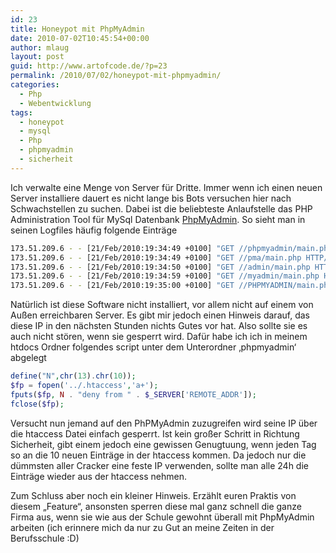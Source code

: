 ```yaml
---
id: 23
title: Honeypot mit PhpMyAdmin
date: 2010-07-02T10:45:54+00:00
author: mlaug
layout: post
guid: http://www.artofcode.de/?p=23
permalink: /2010/07/02/honeypot-mit-phpmyadmin/
categories:
  - Php
  - Webentwicklung
tags:
  - honeypot
  - mysql
  - Php
  - phpmyadmin
  - sicherheit
---
```

Ich verwalte eine Menge von Server für Dritte. Immer wenn ich einen neuen Server installiere dauert es nicht lange bis Bots versuchen hier nach Schwachstellen zu suchen. Dabei ist die beliebteste Anlaufstelle das PHP Administration Tool für MySql Datenbank <a title="PhpMyAdmin" href="http://www.phpmyadmin.net/home_page/index.php" target="_blank">PhpMyAdmin</a>. So sieht man in seinen Logfiles häufig folgende Einträge

<!--more-->

```bash
173.51.209.6 - - [21/Feb/2010:19:34:49 +0100] "GET //phpmyadmin/main.php HTTP/1.1" 302 475 "-" "Mozilla/4.0 (compatible; MSIE 6.0; Windows 98)"
173.51.209.6 - - [21/Feb/2010:19:34:49 +0100] "GET //pma/main.php HTTP/1.1" 302 475 "-" "Mozilla/4.0 (compatible; MSIE 6.0; Windows 98)"
173.51.209.6 - - [21/Feb/2010:19:34:50 +0100] "GET //admin/main.php HTTP/1.1" 302 472 "-" "Mozilla/4.0 (compatible; MSIE 6.0; Windows 98)"
173.51.209.6 - - [21/Feb/2010:19:34:59 +0100] "GET //myadmin/main.php HTTP/1.1" 302 475 "-" "Mozilla/4.0 (compatible; MSIE 6.0; Windows 98)"
173.51.209.6 - - [21/Feb/2010:19:35:00 +0100] "GET //PHPMYADMIN/main.php HTTP/1.1" 302 475 "-" "Mozilla/4.0 (compatible; MSIE 6.0; Windows 98)"
```

Natürlich ist diese Software nicht installiert, vor allem nicht auf einem von Außen erreichbaren Server. Es gibt mir jedoch einen Hinweis darauf, das diese IP in den nächsten Stunden nichts Gutes vor hat. Also sollte sie es auch nicht stören, wenn sie gesperrt wird. Dafür habe ich ich in meinem htdocs Ordner folgendes script unter dem Unterordner &#8218;phpmyadmin&#8216; abgelegt

```php
define("N",chr(13).chr(10));
$fp = fopen('../.htaccess','a+');
fputs($fp, N . "deny from " . $_SERVER['REMOTE_ADDR']);
fclose($fp);
```

Versucht nun jemand auf den PhPMyAdmin zuzugreifen wird seine IP über die htaccess Datei einfach gesperrt. Ist kein großer Schritt in Richtung Sicherheit, gibt einem jedoch eine gewissen Genugtuung, wenn jeden Tag so an die 10 neuen Einträge in der htaccess kommen. Da jedoch nur die dümmsten aller Cracker eine feste IP verwenden, sollte man alle 24h die Einträge wieder aus der htaccess nehmen.

Zum Schluss aber noch ein kleiner Hinweis. Erzählt euren Praktis von diesem &#8222;Feature&#8220;, ansonsten sperren diese mal ganz schnell die ganze Firma aus, wenn sie wie aus der Schule gewohnt überall mit PhpMyAdmin arbeiten (ich erinnere mich da nur zu Gut an meine Zeiten in der Berufsschule :D)